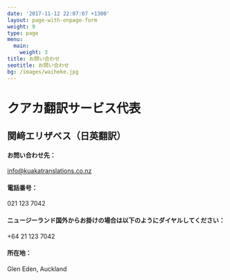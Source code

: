```yaml
---
date: '2017-11-12 22:07:07 +1300'
layout: page-with-onpage-form
weight: 9
type: page
menu:
  main:
    weight: 3
title: お問い合わせ
seotitle: お問い合わせ
bg: /images/waiheke.jpg
---
```


# クアカ翻訳サービス代表

## 関﨑エリザベス（日英翻訳）

#### お問い合わせ先：

[info@kuakatranslations.co.nz](mailto:info@kuakatranslations.co.nz)

#### 電話番号：

021 123 7042

#### ニュージーランド国外からお掛けの場合は以下のようにダイヤルしてください：

+64 21 123 7042

#### 所在地：

Glen Eden, Auckland
